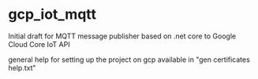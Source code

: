 # gcp_iot_mqtt
Initial draft for MQTT message publisher based on .net core to Google Cloud Core IoT API

general help for setting up the project on gcp available in "gen certificates help.txt"

